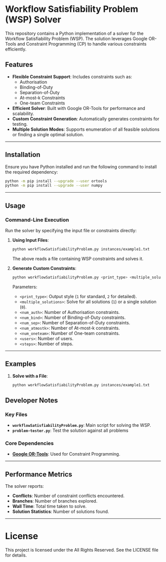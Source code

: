 # Workflow Satisfiability Problem (WSP) Solver

This repository contains a Python implementation of a solver for the Workflow Satisfiability Problem (WSP). The solution leverages Google OR-Tools and Constraint Programming (CP) to handle various constraints efficiently.

## Features

- **Flexible Constraint Support**: Includes constraints such as:
  - Authorisation
  - Binding-of-Duty
  - Separation-of-Duty
  - At-most-k Constraints
  - One-team Constraints
- **Efficient Solver**: Built with Google OR-Tools for performance and scalability.
- **Custom Constraint Generation**: Automatically generates constraints for testing.
- **Multiple Solution Modes**: Supports enumeration of all feasible solutions or finding a single optimal solution.

---

## Installation

Ensure you have Python installed and run the following command to install the required dependency:

```bash
python -m pip install --upgrade --user ortools
python -m pip install --upgrade --user numpy
```

---

## Usage

### Command-Line Execution

Run the solver by specifying the input file or constraints directly:

1. **Using Input Files**:

   ```bash
   python workflowSatisfiabilityProblem.py instances/example1.txt
   ```

   The above reads a file containing WSP constraints and solves it.

2. **Generate Custom Constraints**:

   ```bash
   python workflowSatisfiabilityProblem.py <print_type> <multiple_solutions> <num_auth> <num_bind> <num_sep> <num_atmostk> <num_oneteam> <users> <steps>
   ```

   Parameters:
   - `<print_type>`: Output style (`1` for standard, `2` for detailed).
   - `<multiple_solutions>`: Solve for all solutions (`1`) or a single solution (`0`).
   - `<num_auth>`: Number of Authorisation constraints.
   - `<num_bind>`: Number of Binding-of-Duty constraints.
   - `<num_sep>`: Number of Separation-of-Duty constraints.
   - `<num_atmostk>`: Number of At-most-k constraints.
   - `<num_oneteam>`: Number of One-team constraints.
   - `<users>`: Number of users.
   - `<steps>`: Number of steps.

---

## Examples

1. **Solve with a File**:
   ```bash
   python workflowSatisfiabilityProblem.py instances/example1.txt
   ```

## Developer Notes

### Key Files

- **`workflowSatisfiabilityProblem.py`**: Main script for solving the WSP.
- **`problem-tester.py`**: Test the solution against all problems

### Core Dependencies

- **[Google OR-Tools](https://developers.google.com/optimization)**: Used for Constraint Programming.

---

## Performance Metrics

The solver reports:
- **Conflicts**: Number of constraint conflicts encountered.
- **Branches**: Number of branches explored.
- **Wall Time**: Total time taken to solve.
- **Solution Statistics**: Number of solutions found.

---

# License
This project is licensed under the All Rights Reserved. See the LICENSE file for details.